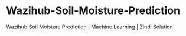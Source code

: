 # Wazihub-Soil-Moisture-Prediction
Wazihub Soil Moisture Prediction | Machine Learning | Zindi Solution
